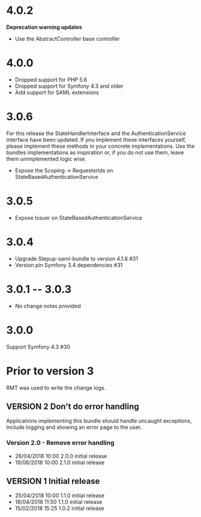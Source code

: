 # 4.0.2

**Deprecation warning updates**
 - Use the AbstractController base controller

# 4.0.0
* Dropped support for PHP 5.6
* Dropped support for Symfony 4.3 and older
* Add support for SAML extensions

# 3.0.6
For this release the StateHandlerInterface and the AuthenticationService interface have been updated. If you implement 
these interfaces yourself, please implement these methods in your concrete implementations.
Use the bundles implementations as inspiration or, if you do not use them, leave them unimplemented logic wise.

- Expose the Scoping -> RequesterIds on StateBasedAuthenticationService

# 3.0.5
- Expose Issuer on StateBasedAuthenticationService

# 3.0.4
- Upgrade Stepup-saml-bundle to version 4.1.8 #31
- Version pin Symfony 3.4 dependencies #31

# 3.0.1 -- 3.0.3
- No change notes provided

# 3.0.0 
Support Symfony 4.3 #30

# Prior to version 3
RMT was used to write the change logs.

## VERSION 2  Don't do error handling
Applications implementing this bundle should handle uncaught exceptions,
Include logging and showing an error page to the user.

### Version 2.0 - Remove error handling
- 26/04/2018 10:00  2.0.0  initial release
- 19/06/2018 10:00  2.1.0  initial release

## VERSION 1  Initial release
- 25/04/2018 10:00  1.1.0  initial release
- 18/04/2018 11:50  1.1.0  initial release
- 15/02/2018 15:25  1.0.2  initial release
